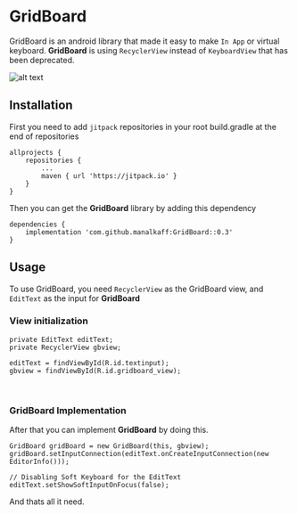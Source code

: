 # GridBoard
GridBoard is an android library that made it easy to make `In App` or virtual keyboard. **GridBoard** is using `RecyclerView` instead of `KeyboardView` that has been deprecated.
<br /> 

![alt text](https://i.imgur.com/pj0EGg2.png)

## Installation

First you need to add `jitpack` repositories in your root build.gradle at the end of repositories
```
allprojects {
	repositories {
		...
		maven { url 'https://jitpack.io' }
	}
}
```
Then you can get the **GridBoard** library by adding this dependency

```
dependencies {
	implementation 'com.github.manalkaff:GridBoard::0.3'
}
```

## Usage

To use GridBoard, you need `RecyclerView` as the GridBoard view, and `EditText` as the input for **GridBoard**
### View initialization
```
private EditText editText;
private RecyclerView gbview;

editText = findViewById(R.id.textinput);
gbview = findViewById(R.id.gridboard_view);
```
<br />

### GridBoard Implementation
After that you can implement **GridBoard** by doing this.
```
GridBoard gridBoard = new GridBoard(this, gbview);
gridBoard.setInputConnection(editText.onCreateInputConnection(new EditorInfo()));

// Disabling Soft Keyboard for the EditText
editText.setShowSoftInputOnFocus(false);
```

And thats all it need.
